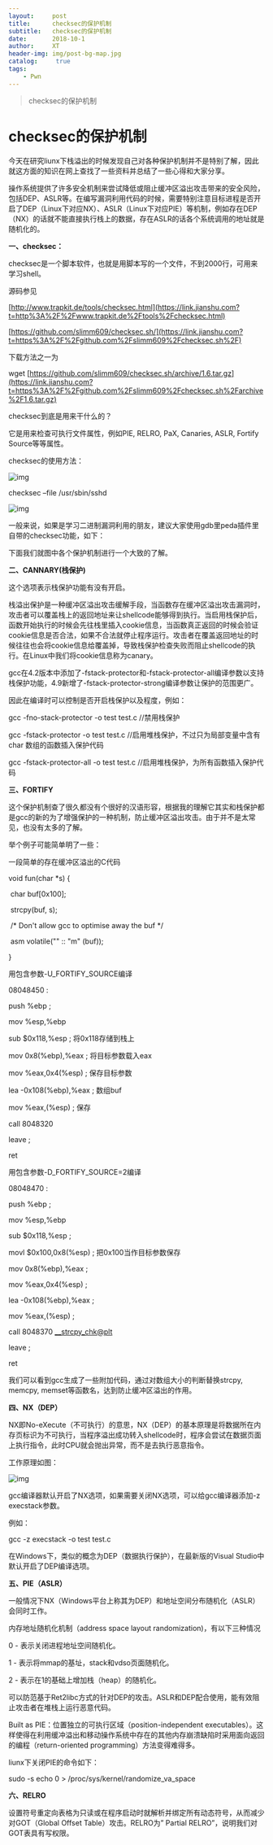 ```yaml
---
layout:     post
title:      checksec的保护机制
subtitle:   checksec的保护机制
date:       2018-10-1
author:     XT
header-img: img/post-bg-map.jpg
catalog: 	 true
tags:
    - Pwn
---
```



>checksec的保护机制

# checksec的保护机制



今天在研究liunx下栈溢出的时候发现自己对各种保护机制并不是特别了解，因此就这方面的知识在网上查找了一些资料并总结了一些心得和大家分享。

操作系统提供了许多安全机制来尝试降低或阻止缓冲区溢出攻击带来的安全风险，包括DEP、ASLR等。在编写漏洞利用代码的时候，需要特别注意目标进程是否开启了DEP（Linux下对应NX）、ASLR（Linux下对应PIE）等机制，例如存在DEP（NX）的话就不能直接执行栈上的数据，存在ASLR的话各个系统调用的地址就是随机化的。

**一、checksec：**

checksec是一个脚本软件，也就是用脚本写的一个文件，不到2000行，可用来学习shell。

源码参见

[http://www.trapkit.de/tools/checksec.html](https://link.jianshu.com?t=http%3A%2F%2Fwww.trapkit.de%2Ftools%2Fchecksec.html)

[https://github.com/slimm609/checksec.sh/](https://link.jianshu.com?t=https%3A%2F%2Fgithub.com%2Fslimm609%2Fchecksec.sh%2F)

下载方法之一为

wget [https://github.com/slimm609/checksec.sh/archive/1.6.tar.gz](https://link.jianshu.com?t=https%3A%2F%2Fgithub.com%2Fslimm609%2Fchecksec.sh%2Farchive%2F1.6.tar.gz)

checksec到底是用来干什么的？

它是用来检查可执行文件属性，例如PIE, RELRO, PaX, Canaries, ASLR, Fortify Source等等属性。

checksec的使用方法：

![img](https://upload-images.jianshu.io/upload_images/1731834-2f42b018c1221828?imageMogr2/auto-orient/strip%7CimageView2/2/w/530/format/webp)

checksec –file /usr/sbin/sshd

![img](https://upload-images.jianshu.io/upload_images/1731834-671f3d35f355b786?imageMogr2/auto-orient/strip%7CimageView2/2/w/844/format/webp)

一般来说，如果是学习二进制漏洞利用的朋友，建议大家使用gdb里peda插件里自带的checksec功能，如下：

下面我们就图中各个保护机制进行一个大致的了解。

**二、CANNARY(栈保护)**

这个选项表示栈保护功能有没有开启。

栈溢出保护是一种缓冲区溢出攻击缓解手段，当函数存在缓冲区溢出攻击漏洞时，攻击者可以覆盖栈上的返回地址来让shellcode能够得到执行。当启用栈保护后，函数开始执行的时候会先往栈里插入cookie信息，当函数真正返回的时候会验证cookie信息是否合法，如果不合法就停止程序运行。攻击者在覆盖返回地址的时候往往也会将cookie信息给覆盖掉，导致栈保护检查失败而阻止shellcode的执行。在Linux中我们将cookie信息称为canary。

gcc在4.2版本中添加了-fstack-protector和-fstack-protector-all编译参数以支持栈保护功能，4.9新增了-fstack-protector-strong编译参数让保护的范围更广。

因此在编译时可以控制是否开启栈保护以及程度，例如：

gcc -fno-stack-protector -o test test.c  //禁用栈保护

gcc -fstack-protector -o test test.c   //启用堆栈保护，不过只为局部变量中含有 char 数组的函数插入保护代码

gcc -fstack-protector-all -o test test.c //启用堆栈保护，为所有函数插入保护代码

**三、FORTIFY**

这个保护机制查了很久都没有个很好的汉语形容，根据我的理解它其实和栈保护都是gcc的新的为了增强保护的一种机制，防止缓冲区溢出攻击。由于并不是太常见，也没有太多的了解。

举个例子可能简单明了一些：

一段简单的存在缓冲区溢出的C代码

void fun(char *s) {

​        char buf[0x100];

​        strcpy(buf, s);

​        /* Don't allow gcc to optimise away the buf */

​        asm volatile("" :: "m" (buf));

}

用包含参数-U_FORTIFY_SOURCE编译

08048450 :

  push   %ebp               ;

  mov    %esp,%ebp

  sub    $0x118,%esp        ; 将0x118存储到栈上

  mov    0x8(%ebp),%eax     ; 将目标参数载入eax

  mov    %eax,0x4(%esp)     ; 保存目标参数

  lea    -0x108(%ebp),%eax  ; 数组buf

  mov    %eax,(%esp)        ; 保存

  call   8048320

  leave                     ;

  ret

用包含参数-D_FORTIFY_SOURCE=2编译

08048470 :

  push   %ebp               ;

  mov    %esp,%ebp

  sub    $0x118,%esp        ;

  movl   $0x100,0x8(%esp)   ; 把0x100当作目标参数保存

  mov    0x8(%ebp),%eax     ;

  mov    %eax,0x4(%esp)     ;

  lea    -0x108(%ebp),%eax  ;

  mov    %eax,(%esp)        ;

  call   8048370 <__strcpy_chk@plt>

  leave                      ;

  ret

我们可以看到gcc生成了一些附加代码，通过对数组大小的判断替换strcpy, memcpy, memset等函数名，达到防止缓冲区溢出的作用。

**四、NX（DEP）**

NX即No-eXecute（不可执行）的意思，NX（DEP）的基本原理是将数据所在内存页标识为不可执行，当程序溢出成功转入shellcode时，程序会尝试在数据页面上执行指令，此时CPU就会抛出异常，而不是去执行恶意指令。

工作原理如图：

![img](https://upload-images.jianshu.io/upload_images/1731834-9fd297e93278f44d.png?imageMogr2/auto-orient/strip%7CimageView2/2/w/577/format/webp)

gcc编译器默认开启了NX选项，如果需要关闭NX选项，可以给gcc编译器添加-z execstack参数。

例如：

gcc -z execstack -o test test.c

在Windows下，类似的概念为DEP（数据执行保护），在最新版的Visual Studio中默认开启了DEP编译选项。

**五、PIE（ASLR）**

一般情况下NX（Windows平台上称其为DEP）和地址空间分布随机化（ASLR）会同时工作。

内存地址随机化机制（address space layout randomization)，有以下三种情况

0 - 表示关闭进程地址空间随机化。

1 - 表示将mmap的基址，stack和vdso页面随机化。

2 - 表示在1的基础上增加栈（heap）的随机化。

可以防范基于Ret2libc方式的针对DEP的攻击。ASLR和DEP配合使用，能有效阻止攻击者在堆栈上运行恶意代码。

Built as PIE：位置独立的可执行区域（position-independent executables）。这样使得在利用缓冲溢出和移动操作系统中存在的其他内存崩溃缺陷时采用面向返回的编程（return-oriented programming）方法变得难得多。

liunx下关闭PIE的命令如下：

sudo -s echo 0 > /proc/sys/kernel/randomize_va_space

**六、RELRO**

设置符号重定向表格为只读或在程序启动时就解析并绑定所有动态符号，从而减少对GOT（Global Offset Table）攻击。RELRO为” Partial RELRO”，说明我们对GOT表具有写权限。

 

 

 

 

 